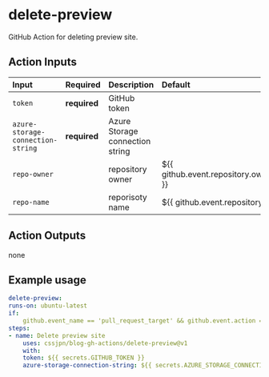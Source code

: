 # delete-preview

GitHub Action for deleting preview site.

## Action Inputs

| Input | Required | Description | Default |
|:----- |:-------- |:----------- |:------- |
| `token` | **required** | GitHub token | |
| `azure-storage-connection-string` | **required**| Azure Storage connection string | |
| `repo-owner` | | repository owner | ${{ github.event.repository.owner.login }} |
| `repo-name` | | reporisoty name | ${{ github.event.repository.name }} |

## Action Outputs

none

## Example usage

```yaml
delete-preview:
runs-on: ubuntu-latest
if:
    github.event_name == 'pull_request_target' && github.event.action == 'closed'
steps:
- name: Delete preview site
    uses: cssjpn/blog-gh-actions/delete-preview@v1
    with:
    token: ${{ secrets.GITHUB_TOKEN }}
    azure-storage-connection-string: ${{ secrets.AZURE_STORAGE_CONNECTION_STRING }}
```
